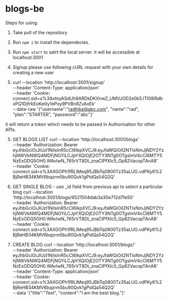 # blogs-be

Steps for using:
1. Take pull of the repository
2. Run `npm i` to install the dependecies.
3. Run `npm start` to satrt the local server. it will be accessible at localhost:3001

4. Signup please use following cURL request with your own details for creating a new user
5. curl --location 'http://localhost:3001/signup' \
--header 'Content-Type: application/json' \
--header 'Cookie: connect.sid=s%3AxtnyASdUh9ARDkDKXnwZ_UMVJOD2e0k5.ITl0l6RdbxPQ1DjfrkEoKeliIy1ePoy9PVBn8ZvAxEk' \
--data-raw '{"username":"radhika@abc.com", "name":"rad", "plan":"STARTER", "password":"abc"}'

it will return a token which needs to be passed in Authorisation for other APIs.

5. GET BLOGS LIST 
curl --location 'http://localhost:3001/blogs' \
--header 'Authorization: Bearer eyJhbGciOiJIUzI1NiIsInR5cCI6IkpXVCJ9.eyJfaWQiOiI2NTIxNmJjNDY2YzhjNWVkNWQ4MDFjNGYiLCJpYXQiOjE2OTY3NTg0OTgsImV4cCI6MTY5NzExODQ5OH0.WAvIwN_765rVT8Dt_znaClPfXlc5_Gp82VacopTAnA8' \
--header 'Cookie: connect.sid=s%3AXGOPh1fRLlMeq95JBbTq0800Tz35aLUG.vdPKy6%2BjReHB34KMV6bqzrm5bu90Qvk1gPidQa54Q2Q'

6. GET SINGLE BLOG  - use _id field from previous api to select a particular blog
curl --location 'http://localhost:3001/blogs/6521504dab3a30e712d7fe50' \
--header 'Authorization: Bearer eyJhbGciOiJIUzI1NiIsInR5cCI6IkpXVCJ9.eyJfaWQiOiI2NTIxNmJjNDY2YzhjNWVkNWQ4MDFjNGYiLCJpYXQiOjE2OTY3NTg0OTgsImV4cCI6MTY5NzExODQ5OH0.WAvIwN_765rVT8Dt_znaClPfXlc5_Gp82VacopTAnA8' \
--header 'Cookie: connect.sid=s%3AXGOPh1fRLlMeq95JBbTq0800Tz35aLUG.vdPKy6%2BjReHB34KMV6bqzrm5bu90Qvk1gPidQa54Q2Q'

7. CREATE BLOG
   curl --location 'http://localhost:3001/blogs/' \
--header 'Authorization: Bearer eyJhbGciOiJIUzI1NiIsInR5cCI6IkpXVCJ9.eyJfaWQiOiI2NTIxNmJjNDY2YzhjNWVkNWQ4MDFjNGYiLCJpYXQiOjE2OTY3NTg0OTgsImV4cCI6MTY5NzExODQ5OH0.WAvIwN_765rVT8Dt_znaClPfXlc5_Gp82VacopTAnA8' \
--header 'Content-Type: application/json' \
--header 'Cookie: connect.sid=s%3AXGOPh1fRLlMeq95JBbTq0800Tz35aLUG.vdPKy6%2BjReHB34KMV6bqzrm5bu90Qvk1gPidQa54Q2Q' \
--data '{"title":"Test", "content":"I am the best blog."}'
   
